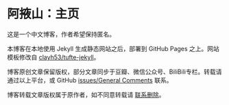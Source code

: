 ﻿
# 阿掖山：主页


这是一个中文博客，作者希望保持匿名。

本博客在本地使用 Jekyll 生成静态网站之后，部署到 GitHub Pages 之上。网站模板修改自 [clayh53/tufte-jekyll](https://github.com/clayh53/tufte-jekyll)。

博客原创文章保留版权，部分文章同步于豆瓣、微信公众号、BiliBili专栏。转载请通过以上平台，或 GitHub [issues/General Comments](https://github.com/MountAye/blog/milestone/1) 联系。

博客转载文章版权属于原作者，如不同意转载请 [联系删除](https://github.com/MountAye/blog/milestone/1)。

